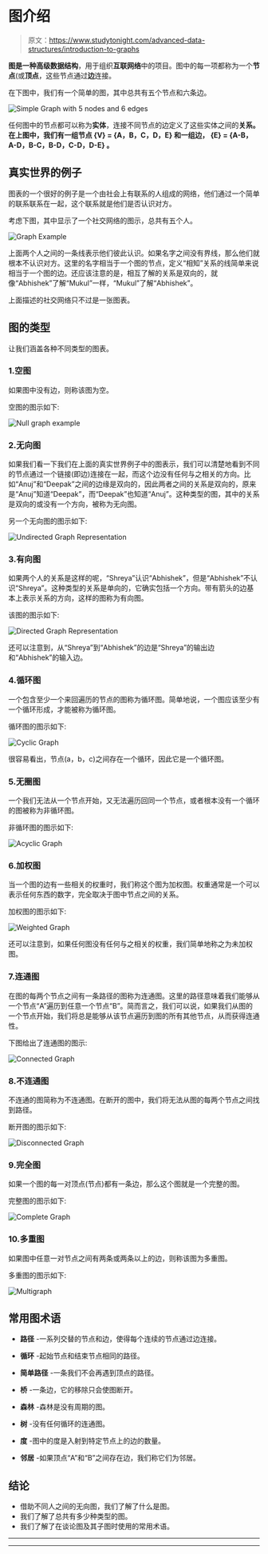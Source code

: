 # 图介绍

> 原文：<https://www.studytonight.com/advanced-data-structures/introduction-to-graphs>

**图是一种高级数据结构**，用于组织**互联网络**中的项目。图中的每一项都称为一个**节点**(或**顶点**，这些节点通过**边**连接。

在下图中，我们有一个简单的图，其中总共有五个节点和六条边。

![Simple Graph with 5 nodes and 6 edges](img/055282750e6e29a10bc43eda74832aed.png)

任何图中的节点都可以称为**实体**，连接不同节点的边定义了这些实体之间的**关系。在上图中，我们有一组节点 **{V} = {A，B，C，D，E}** 和一组边， **{E} = {A-B，A-D，B-C，B-D，C-D，D-E}** 。**

## 真实世界的例子

图表的一个很好的例子是一个由社会上有联系的人组成的网络，他们通过一个简单的联系联系在一起，这个联系就是他们是否认识对方。

考虑下图，其中显示了一个社交网络的图示，总共有五个人。

![Graph Example](img/127798900e3941ea01e24edd5edbcfc6.png)

上面两个人之间的一条线表示他们彼此认识。如果名字之间没有界线，那么他们就根本不认识对方。这里的名字相当于一个图的节点，定义“相知”关系的线简单来说相当于一个图的边。还应该注意的是，相互了解的关系是双向的，就像“Abhishek”了解“Mukul”一样，“Mukul”了解“Abhishek”。

上面描述的社交网络只不过是一张图表。

## 图的类型

让我们涵盖各种不同类型的图表。

### 1.空图

如果图中没有边，则称该图为空。

空图的图示如下:

![Null graph example](img/d758cf02d25b5ba34004ec4e4730e871.png)

### 2.无向图

如果我们看一下我们在上面的真实世界例子中的图表示，我们可以清楚地看到不同的节点通过一个链接(即边)连接在一起，而这个边没有任何与之相关的方向。比如“Anuj”和“Deepak”之间的边缘是双向的，因此两者之间的关系是双向的，原来是“Anuj”知道“Deepak”，而“Deepak”也知道“Anuj”。这种类型的图，其中的关系是双向的或没有一个方向，被称为无向图。

另一个无向图的图示如下:

![Undirected Graph Representation](img/e9f357025a82daa21de2006ff660fdbb.png)

### 3.有向图

如果两个人的关系是这样的呢，“Shreya”认识“Abhishek”，但是“Abhishek”不认识“Shreya”。这种类型的关系是单向的，它确实包括一个方向。带有箭头的边基本上表示关系的方向，这样的图称为有向图。

该图的图示如下:

![Directed Graph Representation](img/49abd76d8993f4a40944cf5e9bf6ee83.png)

还可以注意到，从“Shreya”到“Abhishek”的边是“Shreya”的输出边和“Abhishek”的输入边。

### 4.循环图

一个包含至少一个来回遍历的节点的图称为循环图。简单地说，一个图应该至少有一个循环形成，才能被称为循环图。

循环图的图示如下:

![Cyclic Graph](img/598b8f42463f60bcd010d426aa51fd35.png)

很容易看出，节点(a，b，c)之间存在一个循环，因此它是一个循环图。

### 5.无圈图

一个我们无法从一个节点开始，又无法遍历回同一个节点，或者根本没有一个循环的图被称为非循环图。

非循环图的图示如下:

![Acyclic Graph](img/2f87f3492ca3530d85fa09950d872d3f.png)

### 6.加权图

当一个图的边有一些相关的权重时，我们称这个图为加权图。权重通常是一个可以表示任何东西的数字，完全取决于图中节点之间的关系。

加权图的图示如下:

![Weighted Graph](img/79234031391c8278c7affcac4ea68991.png)

还可以注意到，如果任何图没有任何与之相关的权重，我们简单地称之为未加权图。

### 7.连通图

在图的每两个节点之间有一条路径的图称为连通图。这里的路径意味着我们能够从一个节点“A”遍历到任意一个节点“B”。简而言之，我们可以说，如果我们从图的一个节点开始，我们将总是能够从该节点遍历到图的所有其他节点，从而获得连通性。

下图给出了连通图的图示:

![Connected Graph](img/058d36d9f1795f57abbaccbaf7ec6270.png)

### 8.不连通图

不连通的图简称为不连通图。在断开的图中，我们将无法从图的每两个节点之间找到路径。

断开图的图示如下:

![Disconnected Graph](img/b5866bb2b55c64ccecc1bb7e4de3cce0.png)

### 9.完全图

如果一个图的每一对顶点(节点)都有一条边，那么这个图就是一个完整的图。

完整图的图示如下:

![Complete Graph](img/189047450c51ac496f9ff4f2c4168a2f.png)

### 10.多重图

如果图中任意一对节点之间有两条或两条以上的边，则称该图为多重图。

多重图的图示如下:

![Multigraph](img/7488d810f201b5945324cedfdac3d946.png)

## 常用图术语

*   **路径** -一系列交替的节点和边，使得每个连续的节点通过边连接。

*   **循环** -起始节点和结束节点相同的路径。

*   **简单路径** -一条我们不会再遇到顶点的路径。

*   **桥** -一条边，它的移除只会使图断开。

*   **森林** -森林是没有周期的图。

*   **树** -没有任何循环的连通图。

*   **度** -图中的度是入射到特定节点上的边的数量。

*   **邻居** -如果顶点“A”和“B”之间存在边，我们称它们为邻居。

## 结论

*   借助不同人之间的无向图，我们了解了什么是图。
*   我们了解了总共有多少种类型的图。
*   我们了解了在谈论图及其子图时使用的常用术语。

* * *

* * *